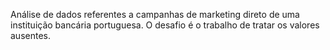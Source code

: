 Análise de dados referentes a campanhas de marketing direto de uma instituição bancária portuguesa. O desafio é o trabalho de tratar os valores ausentes.
